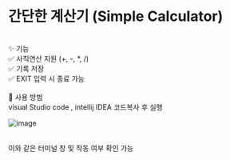 # 간단한 계산기 (Simple Calculator)
<br>
✨ 기능 <br>
✅ 사칙연산 지원 (+, -, *, /) <br>
✅ 기록 저장 <br>
✅ EXIT 입력 시 종료 가능 <br>
<br>
🚀 사용 방법 <br>
visual Studio code , intellij IDEA 코드복사 후 실행 <br>

![image](https://github.com/user-attachments/assets/21acd112-8563-4667-8467-3f31e3e213ff)

<br>
이와 같은 터미널 창 및 작동 여부 확인 가능<br>
